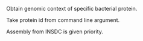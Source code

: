 Obtain genomic context of specific bacterial protein.

Take protein id from command line argument. 

Assembly from INSDC is given priority.
